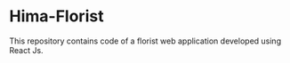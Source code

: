 # Hima-Florist

This repository contains code of a florist web application developed using React Js.
